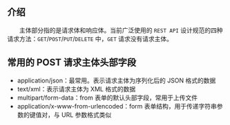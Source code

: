 ## 介绍

&emsp;&emsp;主体部分指的是请求体和响应体。当前广泛使用的 `REST API` 设计规范的四种请求方法：`GET`/`POST`/`PUT`/`DELETE` 中，`GET` 请求没有请求主体。

## 常用的 POST 请求主体头部字段

+ application/json：最常用。表示请求主体为序列化后的 JSON 格式的数据
+ text/xml：表示请求主体为 XML 格式的数据
+ multipart/form-data：from 表单的默认头部字段，常用于上传文件
+ application/x-www-from-urlencoded：form 表单结构，用于传递字符串参数的键值对，与 URL 参数格式类似